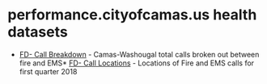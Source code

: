 # performance.cityofcamas.us health datasets
* [FD- Call Breakdown](https://performance.cityofcamas.us/d/x2hj-hwht) - Camas-Washougal total calls broken out between fire and EMS* [FD- Call Locations](https://performance.cityofcamas.us/d/npnh-fkha) - Locations of Fire and EMS calls for first quarter 2018